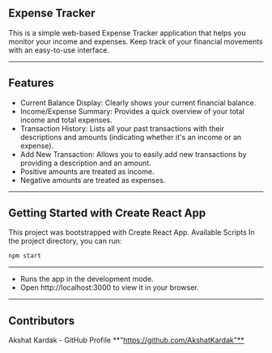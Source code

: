 ## Expense Tracker
This is a simple web-based Expense Tracker application that helps you monitor your income and expenses. Keep track of your financial movements with an easy-to-use interface.

---

## Features
- Current Balance Display: Clearly shows your current financial balance.
- Income/Expense Summary: Provides a quick overview of your total income and total expenses.
- Transaction History: Lists all your past transactions with their descriptions and amounts (indicating whether it's an income or an expense).
- Add New Transaction: Allows you to easily add new transactions by providing a description and an amount.
- Positive amounts are treated as income.
- Negative amounts are treated as expenses.

---

## Getting Started with Create React App
This project was bootstrapped with Create React App.
Available Scripts
In the project directory, you can run:
```sh
npm start
```
---

- Runs the app in the development mode.
- Open http://localhost:3000 to view it in your browser.

---

## Contributors
Akshat Kardak - GitHub Profile **"https://github.com/AkshatKardak"** 
 
